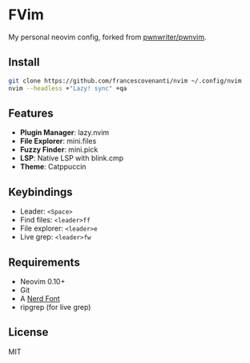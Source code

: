 # FVim

My personal neovim config, forked from [pwnwriter/pwnvim](https://github.com/pwnwriter/pwnvim).

## Install

```bash
git clone https://github.com/francescovenanti/nvim ~/.config/nvim
nvim --headless +"Lazy! sync" +qa
```

## Features

- **Plugin Manager**: lazy.nvim
- **File Explorer**: mini.files
- **Fuzzy Finder**: mini.pick
- **LSP**: Native LSP with blink.cmp
- **Theme**: Catppuccin

## Keybindings

- Leader: `<Space>`
- Find files: `<leader>ff`
- File explorer: `<leader>e`
- Live grep: `<leader>fw`

## Requirements

- Neovim 0.10+
- Git
- A [Nerd Font](https://www.nerdfonts.com/)
- ripgrep (for live grep)

## License

MIT
